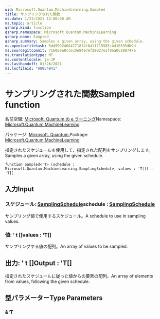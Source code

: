 ```yaml
---
uid: Microsoft.Quantum.MachineLearning.Sampled
title: サンプリングされた関数
ms.date: 1/23/2021 12:00:00 AM
ms.topic: article
qsharp.kind: function
qsharp.namespace: Microsoft.Quantum.MachineLearning
qsharp.name: Sampled
qsharp.summary: Samples a given array, using the given schedule.
ms.openlocfilehash: 5dd599246847718f4f0411715585cb416595db9d
ms.sourcegitcommit: 71605ea9cc630e84e7ef29027e1f0ea06299747e
ms.translationtype: MT
ms.contentlocale: ja-JP
ms.lasthandoff: 01/26/2021
ms.locfileid: "98854941"
---
```

# <a name="sampled-function"></a><span data-ttu-id="728c2-102">サンプリングされた関数</span><span class="sxs-lookup"><span data-stu-id="728c2-102">Sampled function</span></span>

<span data-ttu-id="728c2-103">名前空間: [Microsoft. Quantum の e ラーニング](xref:Microsoft.Quantum.MachineLearning)</span><span class="sxs-lookup"><span data-stu-id="728c2-103">Namespace: [Microsoft.Quantum.MachineLearning](xref:Microsoft.Quantum.MachineLearning)</span></span>

<span data-ttu-id="728c2-104">パッケージ: [Microsoft. Quantum.](https://nuget.org/packages/Microsoft.Quantum.MachineLearning)</span><span class="sxs-lookup"><span data-stu-id="728c2-104">Package: [Microsoft.Quantum.MachineLearning](https://nuget.org/packages/Microsoft.Quantum.MachineLearning)</span></span>


<span data-ttu-id="728c2-105">指定されたスケジュールを使用して、指定された配列をサンプリングします。</span><span class="sxs-lookup"><span data-stu-id="728c2-105">Samples a given array, using the given schedule.</span></span>

```qsharp
function Sampled<'T> (schedule : Microsoft.Quantum.MachineLearning.SamplingSchedule, values : 'T[]) : 'T[]
```


## <a name="input"></a><span data-ttu-id="728c2-106">入力</span><span class="sxs-lookup"><span data-stu-id="728c2-106">Input</span></span>

### <a name="schedule--samplingschedule"></a><span data-ttu-id="728c2-107">スケジュール: [SamplingSchedule](xref:Microsoft.Quantum.MachineLearning.SamplingSchedule)</span><span class="sxs-lookup"><span data-stu-id="728c2-107">schedule : [SamplingSchedule](xref:Microsoft.Quantum.MachineLearning.SamplingSchedule)</span></span>

<span data-ttu-id="728c2-108">サンプリング値で使用するスケジュール。</span><span class="sxs-lookup"><span data-stu-id="728c2-108">A schedule to use in sampling values.</span></span>


### <a name="values--t"></a><span data-ttu-id="728c2-109">値: ' t []</span><span class="sxs-lookup"><span data-stu-id="728c2-109">values : 'T[]</span></span>

<span data-ttu-id="728c2-110">サンプリングする値の配列。</span><span class="sxs-lookup"><span data-stu-id="728c2-110">An array of values to be sampled.</span></span>



## <a name="output--t"></a><span data-ttu-id="728c2-111">出力: ' t []</span><span class="sxs-lookup"><span data-stu-id="728c2-111">Output : 'T[]</span></span>

<span data-ttu-id="728c2-112">指定されたスケジュールに従った値からの要素の配列。</span><span class="sxs-lookup"><span data-stu-id="728c2-112">An array of elements from values, following the given schedule.</span></span>

## <a name="type-parameters"></a><span data-ttu-id="728c2-113">型パラメーター</span><span class="sxs-lookup"><span data-stu-id="728c2-113">Type Parameters</span></span>

### <a name="t"></a><span data-ttu-id="728c2-114">&</span><span class="sxs-lookup"><span data-stu-id="728c2-114">'T</span></span>

